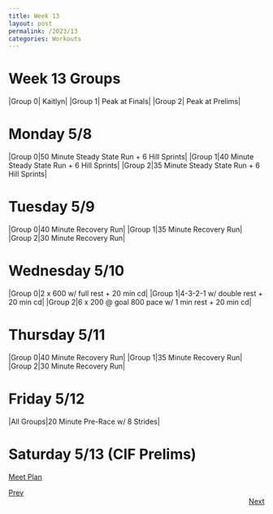 ```yaml
---
title: Week 13
layout: post
permalink: /2023/13
categories: Workouts
---
```



# Week 13 Groups

|Group 0| Kaitlyn|
|Group 1| Peak at Finals|
|Group 2| Peak at Prelims|

# Monday 5/8

|Group 0|50 Minute Steady State Run + 6 Hill Sprints|
|Group 1|40 Minute Steady State Run + 6 Hill Sprints| 
|Group 2|35 Minute Steady State Run + 6 Hill Sprints|

# Tuesday 5/9

|Group 0|40 Minute Recovery Run|
|Group 1|35 Minute Recovery Run| 
|Group 2|30 Minute Recovery Run|

# Wednesday 5/10 

|Group 0|2 x 600 w/ full rest + 20 min cd|
|Group 1|4-3-2-1 w/ double rest + 20 min cd| 
|Group 2|6 x 200 @ goal 800 pace w/ 1 min rest + 20 min cd|

# Thursday 5/11

|Group 0|40 Minute Recovery Run|
|Group 1|35 Minute Recovery Run| 
|Group 2|30 Minute Recovery Run|

# Friday 5/12 

|All Groups|20 Minute Pre-Race w/ 8 Strides|

# Saturday 5/13 (CIF Prelims)

[Meet Plan]({{site.baseurl}}/2023/CIFP)

<div style="text-align: left"> <a href="{{site.baseurl}}/2023/12">Prev</a></div> 
<div style="text-align: right"> <a href="{{site.baseurl}}/2023/14">Next</a></div>